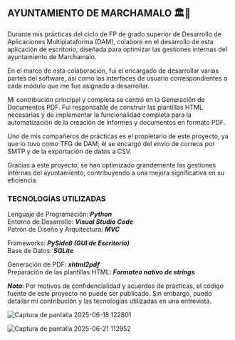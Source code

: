 ## AYUNTAMIENTO DE MARCHAMALO 🏛️🏢
Durante mis prácticas del ciclo de FP de grado superior de Desarrollo de Aplicaciones Multiplataforma (DAM), colaboré en el desarrollo de esta aplicación de escritorio, diseñada para optimizar las gestiones internas del ayuntamiento de Marchamalo.  

En el marco de esta colaboración, fui el encargado de desarrollar varias partes del software, así como las interfaces de usuario correspondientes a cada módulo que me fue asignado a desarrollar.

Mi contribución principal y completa se centró en la Generación de Documentos PDF. Fui responsable de construir las plantillas HTML necesarias y de implementar la funcionalidad completa para la automatización de la creación de informes y documentos en formato PDF.

Uno de mis compañeros de prácticas es el propietario de este proyecto, ya que lo tuvo como TFG de DAM; él se encargó del envío de correos por SMTP y de la exportación de datos a CSV.

Gracias a este proyecto, se han optimizado grandemente las gestiones internas del ayuntamiento, contribuyendo a una mejora significativa en su eficiencia.

### TECNOLOGÍAS UTILIZADAS
Lenguaje de Programación: **_Python_**  
Entorno de Desarrollo: **_Visual Studio Code_**  
Patrón de Diseño y Arquitectura: **_MVC_**  

Frameworks: **_PySide6 (GUI de Escritorio)_**  
Base de Datos: **_SQLite_**  

Generación de PDF: **_xhtml2pdf_**  
Preparación de las plantillas HTML: **_Formateo nativo de strings_**  
  
  
**_Nota_**: Por motivos de confidencialidad y acuerdos de prácticas, el código fuente de este proyecto no puede ser publicado. Sin embargo, puedo detallar mi contribución y las tecnologías utilizadas en una entrevista.

![Captura de pantalla 2025-06-18 122801](https://github.com/user-attachments/assets/5e549590-b55a-454d-956e-5a696309695d)  

![Captura de pantalla 2025-06-21 112952](https://github.com/user-attachments/assets/40e625c9-189f-4055-a24b-2b41c87728f6)  
